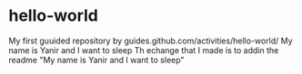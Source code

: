 # hello-world
My first guuided repository by guides.github.com/activities/hello-world/
My name is Yanir and I want to sleep
Th echange that I made is to addin the readme "My name is Yanir and I want to sleep"
